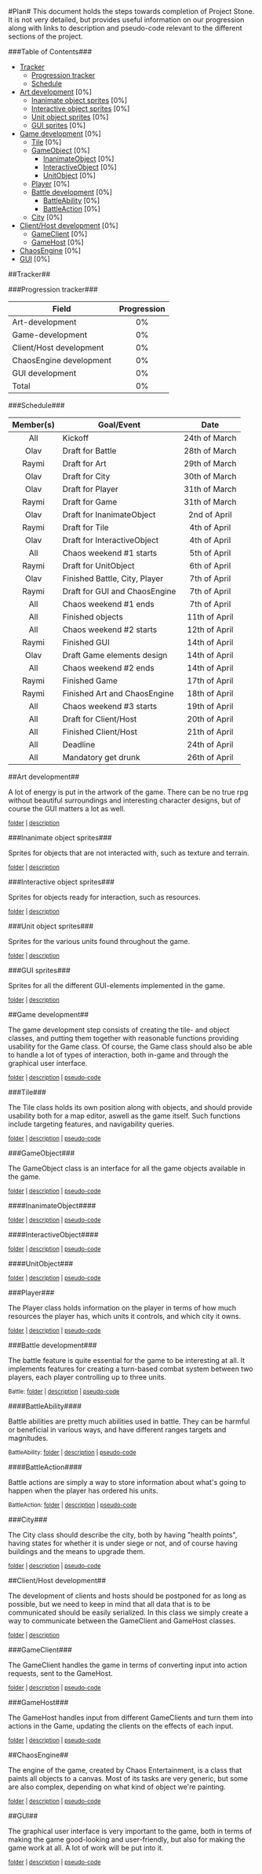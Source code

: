 #Plan#
This document holds the steps towards completion of Project Stone. It is not very detailed, but provides useful information on our progression along with links to description and pseudo-code relevant to the different sections of the project.


###Table of Contents###

- [Tracker](#tracker)
    - [Progression tracker](#progression-tracker)
    - [Schedule](#schedule)
- [Art development](#art-development) [0%]
    - [Inanimate object sprites](#inanimate-object-sprites) [0%]
    - [Interactive object sprites](#interactive-object-sprites) [0%]
    - [Unit object sprites](#unit-object-sprites) [0%]
    - [GUI sprites](#gui-sprites) [0%]
- [Game development](#game-development) [0%]
    - [Tile](#tile) [0%]
    - [GameObject](#gameobject) [0%]
        - [InanimateObject](#inanimateobject) [0%]
        - [InteractiveObject](#interactiveobject) [0%]
        - [UnitObject](#unitobject) [0%]
    - [Player](#player) [0%]
    - [Battle development](#battle-development) [0%]
        - [BattleAbility](#battleability) [0%]
        - [BattleAction](#battleaction) [0%]
    - [City](#city) [0%]
- [Client/Host development](#clienthost-development) [0%]
    - [GameClient](#gameclient) [0%]
    - [GameHost](#gamehost) [0%]
- [ChaosEngine](#chaosengine) [0%]
- [GUI](#gui) [0%]


##Tracker##

###Progression tracker###

| Field                     | Progression   |
| ------------------------- |:-------------:|
| Art-development           | 0%            |
| Game-development          | 0%            |
| Client/Host development   | 0%            |
| ChaosEngine development   | 0%            |
| GUI development           | 0%            |
| Total                     | 0%            |

###Schedule###

| Member(s)             | Goal/Event                    | Date          |
|:---------------------:| ----------------------------- |:-------------:|
| All                   | Kickoff                       | 24th of March |
| Olav                  | Draft for Battle              | 28th of March |
| Raymi                 | Draft for Art                 | 29th of March |
| Olav                  | Draft for City                | 30th of March |
| Olav                  | Draft for Player              | 31th of March |
| Raymi                 | Draft for Game                | 31th of March |
| Olav                  | Draft for InanimateObject     | 2nd of April  |
| Raymi                 | Draft for Tile                | 4th of April  |
| Olav                  | Draft for InteractiveObject   | 4th of April  |
| All                   | Chaos weekend #1 starts       | 5th of April  |
| Raymi                 | Draft for UnitObject          | 6th of April  |
| Olav                  | Finished Battle, City, Player | 7th of April  |
| Raymi                 | Draft for GUI and ChaosEngine | 7th of April  |
| All                   | Chaos weekend #1 ends         | 7th of April  |
| All                   | Finished objects              | 11th of April |
| All                   | Chaos weekend #2 starts       | 12th of April |
| Raymi                 | Finished GUI                  | 14th of April |
| Olav                  | Draft Game elements design    | 14th of April |
| All                   | Chaos weekend #2 ends         | 14th of April |
| Raymi                 | Finished Game                 | 17th of April |
| Raymi                 | Finished Art and ChaosEngine  | 18th of April |
| All                   | Chaos weekend #3 starts       | 19th of April |
| All                   | Draft for Client/Host         | 20th of April |
| All                   | Finished Client/Host          | 21th of April |
| All                   | Deadline                      | 24th of April |
| All                   | Mandatory get drunk           | 26th of April |


##Art development##

A lot of energy is put in the artwork of the game. There can be no true rpg without beautiful surroundings and interesting character designs, but of course the GUI matters a lot as well.

<sub>[folder](art/) | [description](art/#description)</sub>

###Inanimate object sprites###

Sprites for objects that are not interacted with, such as texture and terrain.

<sub>[folder](art/inanimate) | [description](art/inanimate#description)</sub>

###Interactive object sprites###

Sprites for objects ready for interaction, such as resources.

<sub>[folder](art/interactive) | [description](art/interactive#description)</sub>

###Unit object sprites###

Sprites for the various units found throughout the game.

<sub>[folder](art/unit) | [description](art/unit#description)</sub>

###GUI sprites###

Sprites for all the different GUI-elements implemented in the game.

<sub>[folder](art/gui) | [description](art/gui#description)</sub>

##Game development##

The game development step consists of creating the tile- and object classes, and putting them together with reasonable functions providing usability for the Game class. Of course, the Game class should also be able to handle a lot of types of interaction, both in-game and through the graphical user interface.

<sub>[folder](game/) | [description](game/#description) | [pseudo-code](game/#pseudo-code)</sub>

###Tile###

The Tile class holds its own position along with objects, and should provide usability both for a map editor, aswell as the game itself. Such functions include targeting features, and navigability queries.

<sub>[folder](game/tile) | [description](game/tile#description) | [pseudo-code](game/tile#pseudo-code)</sub>

###GameObject###

The GameObject class is an interface for all the game objects available in the game.

<sub>[folder](game/object) | [description](game/object#description) | [pseudo-code](game/object#pseudo-code)</sub>

####InanimateObject####

<sub>[folder](game/object/inanimate) | [description](game/object/inanimate#description) | [pseudo-code](game/object/inanimate#pseudo-code)</sub>

####InteractiveObject####

<sub>[folder](game/object/interactive) | [description](game/object/interactive#description) | [pseudo-code](game/object/interactive#pseudo-code)</sub>

####UnitObject###

<sub>[folder](game/object/unit) | [description](game/object/unit#description) | [pseudo-code](game/object/unit#pseudo-code)</sub>

###Player###

The Player class holds information on the player in terms of how much resources the player has, which units it controls, and which city it owns.

<sub>[folder](game/player) | [description](game/player#description) | [pseudo-code](game/player#pseudo-code)</sub>

###Battle development###

The battle feature is quite essential for the game to be interesting at all. It implements features for creating a turn-based combat system between two players, each player controlling up to three units.

<sup>Battle: [folder](battle/) | [description](battle/#description) | [pseudo-code](battle/#pseudo-code)</sup>

####BattleAbility####

Battle abilities are pretty much abilities used in battle. They can be harmful or beneficial in various ways, and have different ranges targets and magnitudes.

<sup>BattleAbility: [folder](battle/ability) | [description](battle/ability#description) | [pseudo-code](battle/ability#pseudo-code)</sup>

####BattleAction####

Battle actions are simply a way to store information about what's going to happen when the player has ordered his units.

<sup>BattleAction: [folder](battle/action) | [description](battle/action#description) | [pseudo-code](battle/action#pseudo-code)</sup>

###City###

The City class should describe the city, both by having "health points", having states for whether it is under siege or not, and of course having buildings and the means to upgrade them.

<sub>[folder](game/city) | [description](game/city#description) | [pseudo-code](game/city#pseudo-code)</sub>

##Client/Host development##

The development of clients and hosts should be postponed for as long as possible, but we need to keep in mind that all data that is to be communicated should be easily serialized. In this class we simply create a way to communicate between the GameClient and GameHost classes.

<sub>[folder](clienthost/) | [description](clienthost/#description)</sub>

###GameClient###

The GameClient handles the game in terms of converting input into action requests, sent to the GameHost.

<sub>[folder](clienthost/gameclient) | [description](clienthost/gameclient#description) | [pseudo-code](clienthost/gameclient#pseudo-code)</sub>

###GameHost###

The GameHost handles input from different GameClients and turn them into actions in the Game, updating the clients on the effects of each input.

<sub>[folder](clienthost/gamehost) | [description](clienthost/gamehost#description) | [pseudo-code](clienthost/gamehost#pseudo-code)</sub>

##ChaosEngine##

The engine of the game, created by Chaos Entertainment, is a class that paints all objects to a canvas. Most of its tasks are very generic, but some are also complex, depending on what kind of object we're painting.

<sub>[folder](chaosengine/) | [description](chaosengine/#description) | [pseudo-code](chaosengine/#pseudo-code)</sub>

##GUI##

The graphical user interface is very important to the game, both in terms of making the game good-looking and user-friendly, but also for making the game work at all. A lot of work will be put into it.

<sub>[folder](gui/) | [description](gui/#description) | [pseudo-code](gui/#pseudo-code)</sub>
